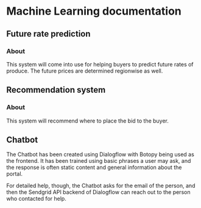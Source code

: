 # Machine Learning documentation

## Future rate prediction

### About
This system will come into use for helping buyers to predict future rates of produce. The future prices are determined regionwise as well.

## Recommendation system

### About
This system will recommend where to place the bid to the buyer.

## Chatbot

The Chatbot has been created using Dialogflow with Botopy being used as the frontend. It has been trained using basic phrases a user may ask, and the response is often static content and general information about the portal.

For detailed help, though, the Chatbot asks for the email of the person, and then the Sendgrid API backend of Dialogflow can reach out to the person who contacted for help.
